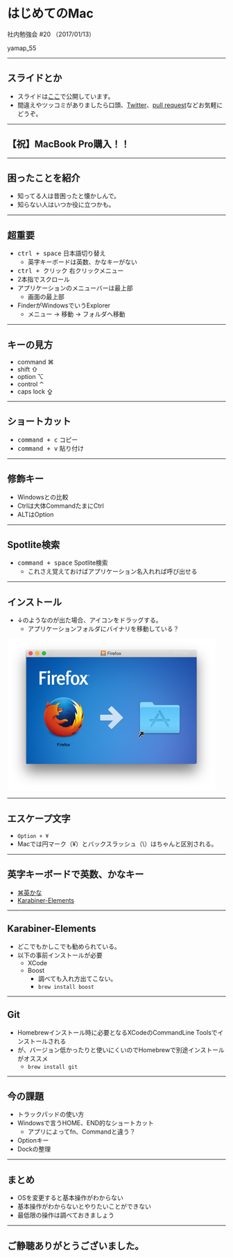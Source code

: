 # はじめてのMac
社内勉強会 #20 （2017/01/13）

yamap_55

---

## スライドとか
- スライドは[ここ](https://slideck.io/github.com/yamap55/Slide/20170113/first_mac.md)で公開しています。
- 間違えやツッコミがありましたら口頭、[Twitter](https://twitter.com/yamap_55)、[pull request](https://github.com/yamap55/Slide/edit/master/20170113/first_mac.md)などお気軽にどうぞ。

---

## 【祝】MacBook Pro購入！！

---

## 困ったことを紹介
- 知ってる人は昔困ったと懐かしんで。
- 知らない人はいつか役に立つかも。

---

## 超重要
- <kbd>ctrl + space</kbd> 日本語切り替え
  - 英字キーボードは英数、かなキーがない
- <kbd>ctrl + クリック</kbd> 右クリックメニュー
- 2本指でスクロール
- アプリケーションのメニューバーは最上部
  - 画面の最上部
- FinderがWindowsでいうExplorer
  - メニュー → 移動 → フォルダへ移動

---

## キーの見方
- command ⌘
- shift ⇧
- option ⌥
- control ⌃
- caps lock ⇪

---

## ショートカット
- <kbd>command + c</kbd> コピー
- <kbd>command + v</kbd> 貼り付け

---

## 修飾キー
- Windowsとの比較
- Ctrlは大体CommandたまにCtrl
- ALTはOption

---

## Spotlite検索
- <kbd>command + space</kbd> Spotlite検索
  - これさえ覚えておけばアプリケーション名入れれば呼び出せる

---

## インストール
- ↓のようなのが出た場合、アイコンをドラッグする。
  - アプリケーションフォルダにバイナリを移動している？

![install](./pic1.png)

---

## エスケープ文字
- `Option + ¥`
- Macでは円マーク（¥）とバックスラッシュ（\）はちゃんと区別される。

---

## 英字キーボードで英数、かなキー
- [⌘英かな](https://ei-kana.appspot.com/)
- [Karabiner-Elements](https://github.com/tekezo/Karabiner-Elements)

---

## Karabiner-Elements
- どこでもかしこでも勧められている。
- 以下の事前インストールが必要
  - XCode
  - Boost
    - 調べても入れ方出てこない。
    - `brew install boost`

---

## Git
- Homebrewインストール時に必要となるXCodeのCommandLine Toolsでインストールされる
- が、バージョン低かったりと使いにくいのでHomebrewで別途インストールがオススメ
  - `brew install git`

---

## 今の課題
- トラックパッドの使い方
- Windowsで言うHOME、END的なショートカット
  - アプリによってfn、Commandと違う？
- Optionキー
- Dockの整理

---

## まとめ
- OSを変更すると基本操作がわからない
- 基本操作がわからないとやりたいことができない
- 最低限の操作は調べておきましょう

---

## ご静聴ありがとうございました。
